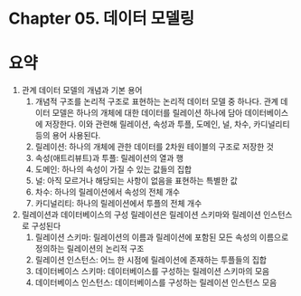 # Chapter 05. 데이터 모델링

# 요약

1. 관계 데이터 모델의 개념과 기본 용어
   1. 개념적 구조를 논리적 구조로 표현하는 논리적 데이터 모델 중 하나다. 관계 데이터 모델은 하나의 개체에 대한 데이터를 릴레이션 하나에 담아 데이터베이스에 저장한다. 이와 관련해 릴레이션, 속성과 투플, 도메인, 널, 차수, 카디널리티 등의 용어 사용된다.
   2. 릴레이션: 하나의 개체에 관한 데이터를 2차원 테이블의 구조로 저장한 것
   3. 속성(애트리뷰트)과 투플: 릴레이션의 열과 행
   4. 도메인: 하나의 속성이 가질 수 있는 값들의 집합
   5. 널: 아직 모르거나 해당되는 사항이 없음을 표현하는 특별한 값
   6. 차수: 하나의 릴레이션에서 속성의 전체 개수
   7. 카디널리티: 하나의 릴레이션에서 투플의 전체 개수
2. 릴레이션과 데이터베이스의 구성
   릴레이션은 릴레이션 스키마와 릴레이션 인스턴스로 구성된다
   1. 릴레이션 스키마: 릴레이션의 이름과 릴레이션에 포함된 모든 속성의 이름으로 정의하는 릴레이션의 논리적 구조
   2. 릴레이션 인스턴스: 어느 한 시점에 릴레이션에 존재하는 투플들의 집합
   3. 데이터베이스 스키마: 데이터베이스를 구성하는 릴레이션 스키마의 모음
   4. 데이터베이스 인스턴스: 데이터베이스를 구성하는 릴레이션 인스턴스 모음 
